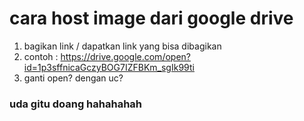 # cara host image dari google drive

1. bagikan link / dapatkan link yang bisa dibagikan
2. contoh : https://drive.google.com/open?id=1p3sffnicaGczyBOG7IZFBKm_sgIk99ti
3. ganti open? dengan uc?


### uda gitu doang hahahahah
